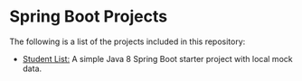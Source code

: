 # Spring Boot Projects

The following is a list of the projects included in this repository:

* [Student List:](https://github.com/Carla-de-Beer/Java/tree/master/Spring%20Boot/Student%20List) A simple Java 8 Spring Boot starter project with local mock data.
